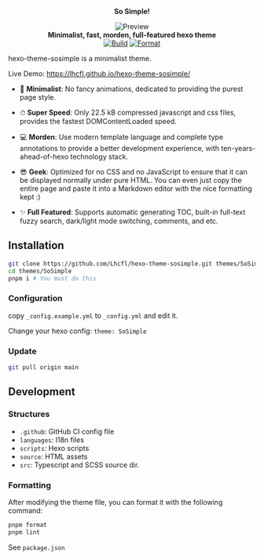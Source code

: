 <div align="center">

**So Simple!**

![Preview](https://i.ibb.co/0qfvTnN/image.png)  
**Minimalist, fast, morden, full-featured hexo theme**  
[![Build](https://github.com/Lhcfl/hexo-theme-sosimple/actions/workflows/test_and_build.yml/badge.svg)](https://github.com/Lhcfl/hexo-theme-sosimple/actions/workflows/test_and_build.yml) [![Format](https://github.com/Lhcfl/hexo-theme-sosimple/actions/workflows/format_test.yml/badge.svg)](https://github.com/Lhcfl/hexo-theme-sosimple/actions/workflows/format_test.yml)

</div>

hexo-theme-sosimple is a minimalist theme.

Live Demo: https://lhcfl.github.io/hexo-theme-sosimple/

- 📄 **Minimalist**: No fancy animations, dedicated to providing the purest page style.

- ⏱ **Super Speed**: Only 22.5 kB compressed javascript and css files, provides the fastest DOMContentLoaded speed.

- 💻 **Morden**: Use modern template language and complete type annotations to provide a better development experience, with ten-years-ahead-of-hexo technology stack.

- 😎 **Geek**: Optimized for no CSS and no JavaScript to ensure that it can be displayed normally under pure HTML. You can even just copy the entire page and paste it into a Markdown editor with the nice formatting kept :\)

- ✨ **Full Featured**: Supports automatic generating TOC, built-in full-text fuzzy search, dark/light mode switching, comments, and etc.

## Installation

```bash
git clone https://github.com/Lhcfl/hexo-theme-sosimple.git themes/SoSimple
cd themes/SoSimple
pnpm i # You must do this
```

### Configuration

copy `_config.example.yml` to `_config.yml` and edit it.

Change your hexo config: `theme: SoSimple`

### Update

```bash
git pull origin main
```

## Development

### Structures

- `.github`: GitHub CI config file
- `languages`: I18n files
- `scripts`: Hexo scripts
- `source`: HTML assets
- `src`: Typescript and SCSS source dir.

### Formatting

After modifying the theme file, you can format it with the following command:

```bash
pnpm format
pnpm lint
```

See `package.json`
